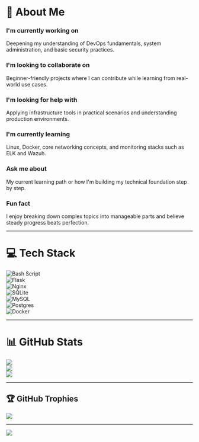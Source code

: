 # 💫 About Me

### I'm currently working on  
Deepening my understanding of DevOps fundamentals, system administration, and basic security practices.

### I'm looking to collaborate on  
Beginner-friendly projects where I can contribute while learning from real-world use cases.

### I'm looking for help with  
Applying infrastructure tools in practical scenarios and understanding production environments.

### I'm currently learning  
Linux, Docker, core networking concepts, and monitoring stacks such as ELK and Wazuh.

### Ask me about  
My current learning path or how I'm building my technical foundation step by step.

### Fun fact  
I enjoy breaking down complex topics into manageable parts and believe steady progress beats perfection.

---

# 💻 Tech Stack

![Bash Script](https://img.shields.io/badge/bash_script-%23121011.svg?style=for-the-badge&logo=gnu-bash&logoColor=white)  
![Flask](https://img.shields.io/badge/flask-%23000.svg?style=for-the-badge&logo=flask&logoColor=white)  
![Nginx](https://img.shields.io/badge/nginx-%23009639.svg?style=for-the-badge&logo=nginx&logoColor=white)  
![SQLite](https://img.shields.io/badge/sqlite-%2307405e.svg?style=for-the-badge&logo=sqlite&logoColor=white)  
![MySQL](https://img.shields.io/badge/mysql-4479A1.svg?style=for-the-badge&logo=mysql&logoColor=white)  
![Postgres](https://img.shields.io/badge/postgres-%23316192.svg?style=for-the-badge&logo=postgresql&logoColor=white)  
![Docker](https://img.shields.io/badge/docker-%230db7ed.svg?style=for-the-badge&logo=docker&logoColor=white)

---

# 📊 GitHub Stats

![](https://github-readme-stats.vercel.app/api?username=okkonim&theme=dark&hide_border=false&include_all_commits=true&count_private=true)  
![](https://nirzak-streak-stats.vercel.app/?user=okkonim&theme=dark&hide_border=false)  
![](https://github-readme-stats.vercel.app/api/top-langs/?username=okkonim&theme=dark&hide_border=false&include_all_commits=true&count_private=true&layout=compact)

---

## 🏆 GitHub Trophies

![](https://github-profile-trophy.vercel.app/?username=okkonim&theme=dark&no-frame=false&no-bg=true&margin-w=4)

---

[![](https://visitcount.itsvg.in/api?id=okkonim&icon=0&color=12)](https://visitcount.itsvg.in)

<!-- Proudly created with GPRM ( https://gprm.itsvg.in ) -->
